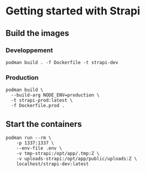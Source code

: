 # Getting started with Strapi

## Build the images

### Developpement

```
podman build . -f Dockerfile -t strapi-dev
```

### Production

```
podman build \
  --build-arg NODE_ENV=production \
  -t strapi-prod:latest \
  -f Dockerfile.prod .
```

## Start the containers

```
podman run --rm \
    -p 1337:1337 \
    --env-file .env \
    -v tmp-strapi:/opt/app/.tmp:Z \
    -v uploads-strapi:/opt/app/public/uploads:Z \
    localhost/strapi-dev:latest
```

